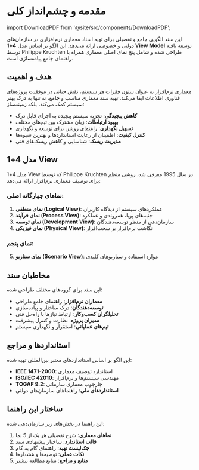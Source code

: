 # مقدمه و چشم‌انداز کلی

import DownloadPDF from '@site/src/components/DownloadPDF';

<DownloadPDF 
  filename="راهنمای-مستندات-سازمان-بنادر.pdf" 
  title="مقدمه الگوی سند معماری" 
  type="architecture"
/>

این سند الگویی جامع و تفصیلی برای تهیه اسناد معماری نرم‌افزاری در سازمان‌های دولتی و خصوصی ارائه می‌دهد. این الگو بر اساس مدل **4+1 View Model** توسعه یافته توسط Philippe Kruchten طراحی شده و شامل پنج نمای اصلی معماری همراه با راهنمای جامع پیاده‌سازی است.

## هدف و اهمیت

معماری نرم‌افزار به عنوان ستون فقرات هر سیستم، نقش حیاتی در موفقیت پروژه‌های فناوری اطلاعات ایفا می‌کند. تهیه سند معماری مناسب و جامع، نه تنها به درک بهتر سیستم کمک می‌کند، بلکه زمینه‌ساز:

- **کاهش پیچیدگی**: تجزیه سیستم پیچیده به اجزای قابل درک
- **بهبود ارتباطات**: زبان مشترک بین تیم‌های مختلف
- **تسهیل نگهداری**: راهنمای روشن برای توسعه و نگهداری
- **کنترل کیفیت**: اطمینان از رعایت استانداردها و بهترین شیوه‌ها
- **مدیریت ریسک**: شناسایی و کاهش ریسک‌های فنی

## مدل 4+1 View

مدل 4+1 View که توسط Philippe Kruchten در سال 1995 معرفی شد، روشی منظم برای توصیف معماری نرم‌افزار ارائه می‌دهد:

### نماهای چهارگانه اصلی:
1. **نمای منطقی (Logical View)**: عملکردهای سیستم از دیدگاه کاربران
2. **نمای فرآیند (Process View)**: جنبه‌های پویا، همروندی و عملکرد
3. **نمای توسعه (Development View)**: سازمان‌دهی از منظر توسعه‌دهندگان
4. **نمای فیزیکی (Physical View)**: نگاشت نرم‌افزار بر سخت‌افزار

### نمای پنجم:
5. **نمای سناریو (Scenario View)**: موارد استفاده و سناریوهای کلیدی

## مخاطبان سند

این سند برای گروه‌های مختلف طراحی شده:

- **معماران نرم‌افزار**: راهنمای جامع طراحی
- **توسعه‌دهندگان**: درک ساختار و پیاده‌سازی  
- **تحلیلگران کسب‌وکار**: ارتباط نیازها با راه‌حل فنی
- **مدیران پروژه**: نظارت و کنترل پیشرفت
- **تیم‌های عملیاتی**: استقرار و نگهداری سیستم

## استانداردها و مراجع

این الگو بر اساس استانداردهای معتبر بین‌المللی تهیه شده:

- **IEEE 1471-2000**: استاندارد توصیف معماری
- **ISO/IEC 42010**: مهندسی سیستم‌ها و نرم‌افزار
- **TOGAF 9.2**: چارچوب معماری سازمانی
- **استانداردهای ملی**: راهنماهای سازمان‌های دولتی

## ساختار این راهنما

این راهنما در بخش‌های زیر سازمان‌دهی شده:

1. **نماهای معماری**: شرح تفصیلی هر یک از 5 نما
2. **قالب استاندارد**: ساختار پیشنهادی سند
3. **چک‌لیست تهیه**: راهنمای گام به گام
4. **نکات عملی**: توصیه‌ها و هشدارها
5. **منابع و مراجع**: منابع مطالعه بیشتر